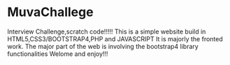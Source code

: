 # MuvaChallege
Interview Challenge,scratch code!!!!!
This is a simple website build in HTML5,CSS3/BOOTSTRAP4,PHP and JAVASCRIPT
It is majorly the fronted work.
The major part of the web is involving the bootstrap4 library functionalities
Welome and enjoy!!!
